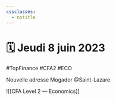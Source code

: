 ```yaml
---
cssclasses:
  - notitle
---
```

# 🗓️ Jeudi 8 juin 2023
#TopFinance #CFA2 #ECO 

Nouvelle adresse Mogador @Saint-Lazare

![[CFA Level 2 — Economics]] 